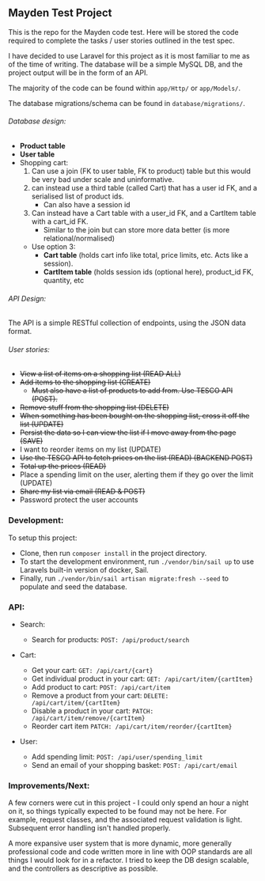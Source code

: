 ## Mayden Test Project

This is the repo for the Mayden code test. Here will be stored the code required to complete the tasks / user stories
outlined in the test spec.

I have decided to use Laravel for this project as it is most familiar to me as of the time of writing.
The database will be a simple MySQL DB, and the project output will be in the form of an API.

The majority of the code can be found within
`app/Http/` or `app/Models/`.

The database migrations/schema can be found in `database/migrations/`.

###### _Database design_:
- **Product table**
- **User table**
- Shopping cart:
    1. Can use a join (FK to user table, FK to product) table but this would be very bad under scale and uninformative.
    2. can instead use a third table (called Cart) that has a user id FK, and a serialised list of product ids.
        - Can also have a session id
    3. Can instead have a Cart table with a user_id FK, and a CartItem table with a cart_id FK.
        - Similar to the join but can store more data better (is more relational/normalised)     
    -  Use option 3:
       - **Cart table** (holds cart info like total, price limits, etc. Acts like a session).
       - **CartItem table** (holds session ids (optional here), product_id FK, quantity, etc

###### _API Design_:

The API is a simple RESTful collection of endpoints, using the JSON data format.

###### _User stories_:

- ~~View a list of items on a shopping list (READ ALL)~~
- ~~Add items to the shopping list (CREATE)~~
  - ~~Must also have a list of products to add from. Use TESCO API (POST).~~
- ~~Remove stuff from the shopping list (DELETE)~~
- ~~When something has been bought on the shopping list, cross it off the list (UPDATE)~~
- ~~Persist the data so I can view the list if I move away from the page (SAVE)~~
- I want to reorder items on my list (UPDATE)
- ~~Use the TESCO API to fetch prices on the list (READ) (BACKEND POST)~~
- ~~Total up the prices (READ)~~
- Place a spending limit on the user, alerting them if they go over the limit (UPDATE)
- ~~Share my list via email (READ & POST)~~
- Password protect the user accounts


### Development:

To setup this project: 
- Clone, then run `composer install` in the project directory.
- To start the development environment, run `./vendor/bin/sail up` to use Laravels built-in version of docker, Sail.
- Finally, run `./vendor/bin/sail artisan migrate:fresh --seed` to populate and seed the database.

### API:
- Search:
  - Search for products: `POST: /api/product/search`


- Cart:
  - Get your cart: `GET: /api/cart/{cart}`
  - Get individual product in your cart: `GET: /api/cart/item/{cartItem}`
  - Add product to cart: `POST: /api/cart/item`
  - Remove a product from your cart: `DELETE: /api/cart/item/{cartItem}`
  - Disable a product in your cart: `PATCH: /api/cart/item/remove/{cartItem}`
  - Reorder cart item `PATCH: /api/cart/item/reorder/{cartItem}`
    

- User:
    - Add spending limit: `POST: /api/user/spending_limit`
    - Send an email of your shopping basket: `POST: /api/cart/email`

### Improvements/Next:

A few corners were cut in this project - I could only spend an hour a night on it, so things typically expected to be
found may not be here. For example, request classes, and the associated request validation is light. Subsequent error
handling isn't handled properly. 

A more expansive user system that is more dynamic, more generally professional code and code written more in line with
OOP standards are all things I would look for in a refactor. I tried to keep the DB design scalable, and the controllers
as descriptive as possible. 
